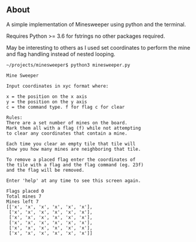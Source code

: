 ## About

A simple implementation of Minesweeper using python and the terminal.

Requires Python >= 3.6 for fstrings no other packages required.

May be interesting to others as I used set coordinates to perform the mine
and flag handling instead of nested looping.


```
~/projects/minesweeper$ python3 minesweeper.py

Mine Sweeper

Input coordinates in xyc format where:

x = the position on the x axis
y = the position on the y axis
c = the command type. f for flag c for clear

Rules:
There are a set number of mines on the board.
Mark them all with a flag (f) while not attempting
to clear any coordinates that contain a mine.

Each time you clear an empty tile that tile will
show you how many mines are neighboring that tile.

To remove a placed flag enter the coordinates of
the tile with a flag and the flag command (eg. 23f)
and the flag will be removed.

Enter 'help' at any time to see this screen again.

Flags placed 0
Total mines 7
Mines left 7
[['x', 'x', 'x', 'x', 'x', 'x'],
 ['x', 'x', 'x', 'x', 'x', 'x'],
 ['x', 'x', 'x', 'x', 'x', 'x'],
 ['x', 'x', 'x', 'x', 'x', 'x'],
 ['x', 'x', 'x', 'x', 'x', 'x'],
 ['x', 'x', 'x', 'x', 'x', 'x']]
```
